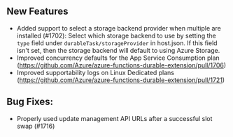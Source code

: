 ## New Features
- Added support to select a storage backend provider when multiple are installed (#1702): Select which storage backend to use by setting the `type` field under `durableTask/storageProvider` in host.json. If this field isn't set, then the storage backend will default to using Azure Storage.
- Improved concurrency defaults for the App Service Consumption plan (https://github.com/Azure/azure-functions-durable-extension/pull/1706)
- Improved supportability logs on Linux Dedicated plans (https://github.com/Azure/azure-functions-durable-extension/pull/1721)

## Bug Fixes:
- Properly used update management API URLs after a successful slot swap (#1716)